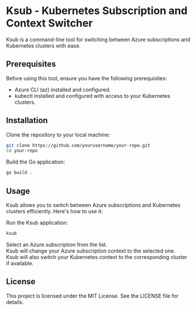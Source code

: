 # Ksub - Kubernetes Subscription and Context Switcher
Ksub is a command-line tool for switching between Azure subscriptions and Kubernetes clusters with ease.

## Prerequisites
Before using this tool, ensure you have the following prerequisites:

- Azure CLI (az) installed and configured.
- kubectl installed and configured with access to your Kubernetes clusters.

## Installation
Clone the repository to your local machine:

```bash
git clone https://github.com/yourusername/your-repo.git
cd your-repo
```

Build the Go application:
```bash
go build .
```

## Usage
Ksub allows you to switch between Azure subscriptions and Kubernetes clusters efficiently. Here's how to use it:

Run the Ksub application:
```bash
ksub
```
Select an Azure subscription from the list.  
Ksub will change your Azure subscription context to the selected one.  
Ksub will also switch your Kubernetes context to the corresponding cluster if available.

## License
This project is licensed under the MIT License. See the LICENSE file for details.
